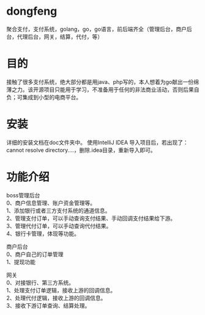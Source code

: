 # dongfeng
聚合支付，支付系统，golang，go，go语言，前后端齐全（管理后台，商户后台，代理后台，网关，结算，代付，等）
# 目的
接触了很多支付系统，绝大部分都是用java、php写的，本人想着为go献出一份绵薄之力。该开源项目只能用于学习，不准备用于任何的非法商业活动，否则后果自负；可集成到小型的电商平台。
# 安装
详细的安装文档在doc文件夹中。
使用IntelliJ IDEA 导入项目后，若出现了：cannot resolve directory....，删除.idea目录，重新导入即可。
# 功能介绍
boss管理后台</br>
0、商户信息管理、账户资金管理等。</br>
1、添加银行或者三方支付系统的通道信息。</br>
2、管理支付订单，可以手动查询支付结果、手动回调支付结果给下游。</br>
3、管理代付订单，可以手动查询代付结果。</br>
4、银行卡管理，体现等功能。</br>

商户后台</br>
0、商户自己的订单管理</br>
1、提现功能</br>

网关</br>
0、对接银行、第三方系统。</br>
1、处理支付订单逻辑，接收上游的回调信息。</br>
2、处理代付逻辑，接收上游的回调信息。</br>
3、接收下游订单查询、结算处理。</br>

